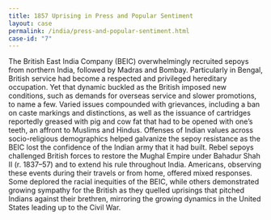```yaml
---
title: 1857 Uprising in Press and Popular Sentiment
layout: case
permalink: /india/press-and-popular-sentiment.html
case-id: "7"
---
```


The British East India Company (BEIC) overwhelmingly
recruited sepoys from northern India, followed by
Madras and Bombay. Particularly in Bengal, British
service had become a respected and privileged
hereditary occupation. Yet that dynamic buckled as the
British imposed new conditions, such as demands for
overseas service and slower promotions, to name a few.
Varied issues compounded with grievances, including a
ban on caste markings and distinctions, as well as the
issuance of cartridges reportedly greased with pig and
cow fat that had to be opened with one’s teeth, an
affront to Muslims and Hindus. Offenses of Indian
values across socio-religious demographics helped
galvanize the sepoy resistance as the BEIC lost the
confidence of the Indian army that it had built. Rebel
sepoys challenged British forces to restore the Mughal
Empire under Bahadur Shah II (r. 1837–57) and to
extend his rule throughout India. Americans, observing
these events during their travels or from home,
offered mixed responses. Some deplored the racial
inequities of the BEIC, while others demonstrated
growing sympathy for the British as they quelled
uprisings that pitched Indians against their brethren,
mirroring the growing dynamics in the United States
leading up to the Civil War.
